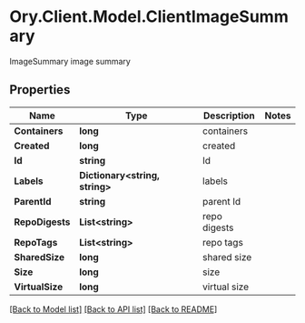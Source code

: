 # Ory.Client.Model.ClientImageSummary
ImageSummary image summary

## Properties

Name | Type | Description | Notes
------------ | ------------- | ------------- | -------------
**Containers** | **long** | containers | 
**Created** | **long** | created | 
**Id** | **string** | Id | 
**Labels** | **Dictionary&lt;string, string&gt;** | labels | 
**ParentId** | **string** | parent Id | 
**RepoDigests** | **List&lt;string&gt;** | repo digests | 
**RepoTags** | **List&lt;string&gt;** | repo tags | 
**SharedSize** | **long** | shared size | 
**Size** | **long** | size | 
**VirtualSize** | **long** | virtual size | 

[[Back to Model list]](../README.md#documentation-for-models) [[Back to API list]](../README.md#documentation-for-api-endpoints) [[Back to README]](../README.md)

